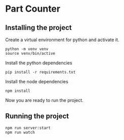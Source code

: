 # Part Counter

## Installing the project

Create a virtual environment for python and activate it.
```
python -m venv venv
source venv/bin/active
```
Install the python dependencies
```
pip install -r requirements.txt
```
Install the node dependencies
```
npm install
```
Now you are ready to run the project.

## Running the project

```
npm run server:start
npm run watch
```